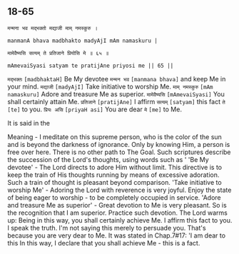 ## 18-65


```shloka-sa
मन्मना भव मद्भक्तो मद्याजी माम् नमस्कुरु ।
```
```shloka-sa-hk
manmanA bhava madbhakto madyAjI mAm namaskuru |
```
```shloka-sa
मामेवैष्यसि सत्यम् ते प्रतिजाने प्रियोसि मे ॥ ६५ ॥
```
```shloka-sa-hk
mAmevaiSyasi satyam te pratijAne priyosi me || 65 ||
```

`मद्भक्तः` `[madbhaktaH]` Be My devotee `मन्मन भव` `[manmana bhava]` and keep Me in your mind. `मद्याजी` `[madyAjI]` Take initiative to worship Me. `माम् नमस्कुरु` `[mAm namaskuru]` Adore and treasure Me as superior. `मामेवैष्यसि` `[mAmevaiSyasi]` You shall certainly attain Me. `प्रतिजाने` `[pratijAne]` I affirm `सत्यम्` `[satyam]` this fact `ते` `[te]` to you. `प्रियः असि` `[priyaH asi]` You are dear `मे` `[me]` to Me.

It is said in the 

Meaning - I meditate on this supreme person, who is the color of the sun and is beyond the darkness of ignorance. Only by knowing Him, a person is free over here. There is no other path to The Goal.
Such scriptures describe the succession of the Lord's thoughts, using words such as '
'Be My devotee' - The Lord directs to adore Him without limit. This directive is to keep the train of His thoughts running by means of excessive adoration. Such a train of thought is pleasant beyond comparison.
'Take initiative to worship Me' - Adoring the Lord with reverence is very joyful. Enjoy the state of being eager to worship - to be completely occupied in service.
'Adore and treasure Me as superior' - Great devotion to Me is very pleasant. So is the recognition that I am superior. Practice such devotion.
The Lord warms up: Being in this way, you shall certainly achieve Me. I affirm this fact to you. I speak the truth. I'm not saying this merely to persuade you. That's because you are very dear to Me.
It was stated in Chap.7#17: 'I am dear to this 
In this way, I declare that you shall achieve Me - this is a fact.



